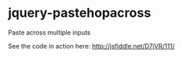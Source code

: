 jquery-pastehopacross
=====================

Paste across multiple inputs

See the code in action here: http://jsfiddle.net/D7jVR/111/
